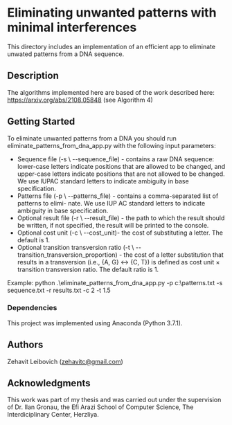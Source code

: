 # Eliminating unwanted patterns with minimal interferences

This directory includes an implementation of an efficient app to eliminate unwated patterns from a DNA sequence.  

## Description

The algorithms implemented here are based of the work described here: https://arxiv.org/abs/2108.05848 (see Algorithm 4) 

## Getting Started

To eliminate unwanted patterns from a DNA you should run eliminate_patterns_from_dna_app.py with the following input parameters:

* Sequence file (-s \ --sequence_file) - contains a raw DNA sequence: lower-case letters indicate
positions that are allowed to be changed, and upper-case letters indicate
positions that are not allowed to be changed. We use IUPAC standard
letters to indicate ambiguity in base specification. 
* Patterns file (-p \ --patterns_file) -  contains a comma-separated list of patterns to elimi-
nate. We use IUP AC standard letters to indicate ambiguity in base specification.
* Optional result file (-r \ --result_file) - the path to which the result should be written, if
not specified, the result will be printed to the console.
 * Optional cost unit (-c \ --cost_unit)- the cost of substituting a letter. The default is 1.
 * Optional transition transversion ratio (-t \ --transition_transversion_proportion) - the cost of a letter substitution that results in a transversion (i.e., {A, G} ↔ {C, T})
 is defined as cost unit × transition transversion ratio. The default ratio is 1.
 
 Example: 
 python .\eliminate_patterns_from_dna_app.py -p c:\patterns.txt -s sequence.txt -r results.txt -c 2 -t 1.5

### Dependencies

This project was implemented using Anaconda (Python 3.7.1). 

## Authors

Zehavit Leibovich (zehavitc@gmail.com)

## Acknowledgments

This work was part of my thesis and was carried out under the supervision of Dr. Ilan Gronau, the Efi Arazi School of Computer Science, The Interdiciplinary Center, Herzliya.
